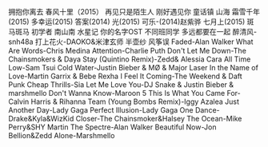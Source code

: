 拥抱你离去
春风十里（2015）
再见只是陌生人
刚好遇见你
童话镇
山海
霜雪千年(2015)
多幸运(2015)
答案(2014)
光(2015)
可乐-(2014)赵紫骅
七月上(2015)
斑马斑马
初学者
南山南
水星记
你的名字OST
不同班同学
多远都要在一起
醉清风-snh48a
打上花火-DAOKO&米津玄师
半壶纱
风筝误
Faded-Alan Walker
What Are Words-Chris Medina
Attention-Charlie Puth
Don't Let Me Down-The Chainsmokers & Daya
Stay (Quintino Remix)-Zedd& Alessia Cara
All Time Low-Sam Tsui
Cold Water-Justin Bieber & MØ & Major Laser
In the Name of Love-Martin Garrix & Bebe Rexha
I Feel It Coming-The Weekend & Daft Punk
Cheap Thrills-Sia
Let Me Love You-DJ Snake & Justin Bieber & marshmello
Don't Wanna Know-Maroon 5
This Is What You Came For-Calvin Harris & Rihanna
Team (Young Bombs Remix)-Iggy Azalea
Just Another Day-Lady Gaga
Perfect Illusion-Lady Gaga
One Dance-Drake&Kyla&WizKid
Closer-The Chainsmoker&Halsey
The Ocean-Mike Perry&SHY Martin
The Spectre-Alan Walker
Beautiful Now-Jon Bellion&Zedd
Alone-Marshmello
